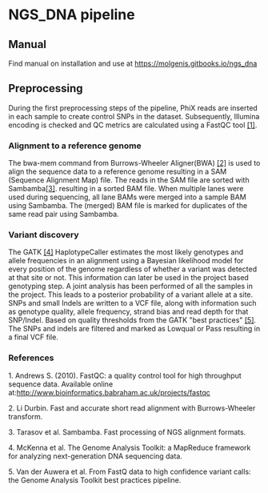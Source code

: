 # NGS_DNA pipeline 


## Manual
Find manual on installation and use at https://molgenis.gitbooks.io/ngs_dna

## Preprocessing

During the first preprocessing steps of the pipeline, PhiX reads are inserted in each sample to create control SNPs in the dataset. Subsequently, Illumina encoding is checked and QC metrics are calculated using a FastQC tool [[1]](#r1).
  
### Alignment to a reference genome

The bwa-mem command from Burrows-Wheeler Aligner(BWA) [[2]](#r2) is used to align the sequence data to a reference genome resulting in a SAM (Sequence Alignment Map) file. The reads in the SAM file are sorted with Sambamba[[3]](#r3). resulting in a sorted BAM file. When multiple lanes were used during sequencing, all lane BAMs were merged into a sample BAM using Sambamba. The (merged) BAM file is marked for duplicates of the same read pair using Sambamba.

### Variant discovery


The GATK [[4]](#r4) HaplotypeCaller estimates the most likely genotypes and allele frequencies in an alignment using a Bayesian likelihood model for every position of the genome regardless of whether a variant was detected at that site or not. This information can later be used in the project based genotyping step.
A joint analysis has been performed of all the samples in the project. This leads to a posterior probability of a variant allele at a site. SNPs and small Indels are written to a VCF file, along with information such as genotype quality, allele frequency, strand bias and read depth for that SNP/Indel. Based on quality thresholds from the GATK "best practices" [[5]](#r5). The SNPs and indels are filtered and marked as Lowqual or Pass resulting in a final VCF file.

### References
<a name="r1"> 1. Andrews S. (2010). FastQC: a quality control tool for high throughput sequence data. Available online at:http://www.bioinformatics.babraham.ac.uk/projects/fastqc </a>

<a name="r2"> 2. Li Durbin. Fast and accurate short read alignment with Burrows-Wheeler transform.</a>

<a name="r3"> 3. Tarasov et al. Sambamba. Fast processing of NGS alignment formats. </a>

<a name="r4"> 4. McKenna et al. The Genome Analysis Toolkit: a MapReduce framework for analyzing next-generation DNA sequencing data. </a>

<a name="r5"> 5. Van der Auwera et al. From FastQ data to high confidence variant calls: the Genome Analysis Toolkit best practices pipeline.</a>
